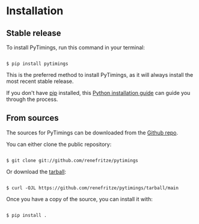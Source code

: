 ```{highlight} shell

```

# Installation

## Stable release

To install PyTimings, run this command in your terminal:

```{code-block} console

$ pip install pytimings

```

This is the preferred method to install PyTimings, as it will always install the most recent stable release.

If you don't have [pip][pip] installed, this [Python installation guide][python installation guide] can guide
you through the process.

[pip]: https://pip.pypa.io

[python installation guide]: http://docs.python-guide.org/en/latest/starting/installation/

## From sources

The sources for PyTimings can be downloaded from the [Github repo][github repo].

You can either clone the public repository:

```{code-block} console

$ git clone git://github.com/renefritze/pytimings

```

Or download the [tarball][tarball]:

```{code-block} console

$ curl -OJL https://github.com/renefritze/pytimings/tarball/main

```

Once you have a copy of the source, you can install it with:

```{code-block} console

$ pip install .

```

[github repo]: https://github.com/renefritze/pytimings

[tarball]: https://github.com/renefritze/pytimings/tarball/main
